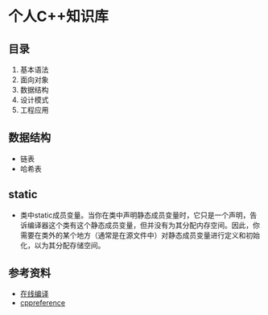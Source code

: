 # 个人C++知识库
## 目录
1. 基本语法
2. 面向对象
3. 数据结构
4. 设计模式
5. 工程应用
## 数据结构
- 链表
- 哈希表

## static
- 类中static成员变量。当你在类中声明静态成员变量时，它只是一个声明，告诉编译器这个类有这个静态成员变量，但并没有为其分配内存空间。因此，你需要在类外的某个地方（通常是在源文件中）对静态成员变量进行定义和初始化，以为其分配存储空间。
## 参考资料
- [在线编译](https://coliru.stacked-crooked.com/)
- [cppreference](https://en.cppreference.com/w/cpp/utility/initializer_list)